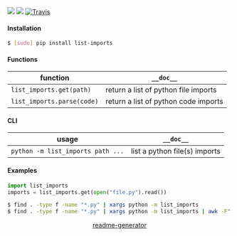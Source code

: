<!--
https://pypi.org/project/readme-generator/
-->

[![](https://img.shields.io/pypi/pyversions/list-imports.svg?longCache=True)](https://pypi.org/project/list-imports/)
[![](https://img.shields.io/pypi/v/list-imports.svg?maxAge=3600)](https://pypi.org/project/list-imports/)
[![Travis](https://api.travis-ci.org/looking-for-a-job/list-imports.py.svg?branch=master)](https://travis-ci.org/looking-for-a-job/list-imports.py/)

#### Installation
```bash
$ [sudo] pip install list-imports
```

#### Functions
function|`__doc__`
-|-
`list_imports.get(path)` |return a list of python file imports
`list_imports.parse(code)` |return a list of python code imports

#### CLI
usage|`__doc__`
-|-
`python -m list_imports path ...` |list a python file(s) imports

#### Examples
```python
import list_imports
imports = list_imports.get(open("file.py").read())
```

```bash
$ find . -type f -name "*.py" | xargs python -m list_imports
$ find . -type f -name "*.py" | xargs python -m list_imports | awk -F"." '{print $1}'
```

<p align="center">
    <a href="https://pypi.org/project/readme-generator/">readme-generator</a>
</p>